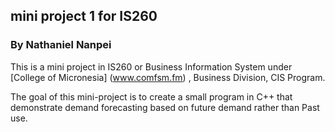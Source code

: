 ## mini project 1 for IS260

### By Nathaniel Nanpei

This is a mini project in IS260 or Business Information
System under [College of Micronesia]
(www.comfsm.fm)
, Business
Division, CIS Program.

The goal of this mini-project is to create a small program
in C++ that demonstrate
demand forecasting based on 
future demand rather than
Past use.
